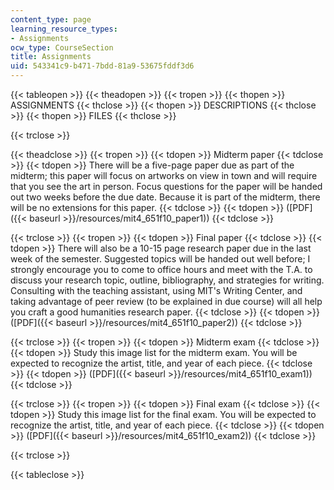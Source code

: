 ```yaml
---
content_type: page
learning_resource_types:
- Assignments
ocw_type: CourseSection
title: Assignments
uid: 543341c9-b471-7bdd-81a9-53675fddf3d6
---
```


{{< tableopen >}}
{{< theadopen >}}
{{< tropen >}}
{{< thopen >}}
ASSIGNMENTS
{{< thclose >}}
{{< thopen >}}
DESCRIPTIONS
{{< thclose >}}
{{< thopen >}}
FILES
{{< thclose >}}

{{< trclose >}}

{{< theadclose >}}
{{< tropen >}}
{{< tdopen >}}
Midterm paper
{{< tdclose >}}
{{< tdopen >}}
There will be a five-page paper due as part of the midterm; this paper will focus on artworks on view in town and will require that you see the art in person. Focus questions for the paper will be handed out two weeks before the due date. Because it is part of the midterm, there will be no extensions for this paper.
{{< tdclose >}}
{{< tdopen >}}
([PDF]({{< baseurl >}}/resources/mit4_651f10_paper1))
{{< tdclose >}}

{{< trclose >}}
{{< tropen >}}
{{< tdopen >}}
Final paper
{{< tdclose >}}
{{< tdopen >}}
There will also be a 10-15 page research paper due in the last week of the semester. Suggested topics will be handed out well before; I strongly encourage you to come to office hours and meet with the T.A. to discuss your research topic, outline, bibliography, and strategies for writing. Consulting with the teaching assistant, using MIT's Writing Center, and taking advantage of peer review (to be explained in due course) will all help you craft a good humanities research paper.
{{< tdclose >}}
{{< tdopen >}}
([PDF]({{< baseurl >}}/resources/mit4_651f10_paper2))
{{< tdclose >}}

{{< trclose >}}
{{< tropen >}}
{{< tdopen >}}
Midterm exam
{{< tdclose >}}
{{< tdopen >}}
Study this image list for the midterm exam. You will be expected to recognize the artist, title, and year of each piece.
{{< tdclose >}}
{{< tdopen >}}
([PDF]({{< baseurl >}}/resources/mit4_651f10_exam1))
{{< tdclose >}}

{{< trclose >}}
{{< tropen >}}
{{< tdopen >}}
Final exam
{{< tdclose >}}
{{< tdopen >}}
Study this image list for the final exam. You will be expected to recognize the artist, title, and year of each piece.
{{< tdclose >}}
{{< tdopen >}}
([PDF]({{< baseurl >}}/resources/mit4_651f10_exam2))
{{< tdclose >}}

{{< trclose >}}

{{< tableclose >}}